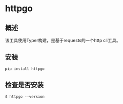 # httpgo
## 概述
该工具使用Typer构建，是基于requests的一个http cli工具。
## 安装
```
pip install httpgo
```
## 检查是否安装
```
$ httpgo --version
```